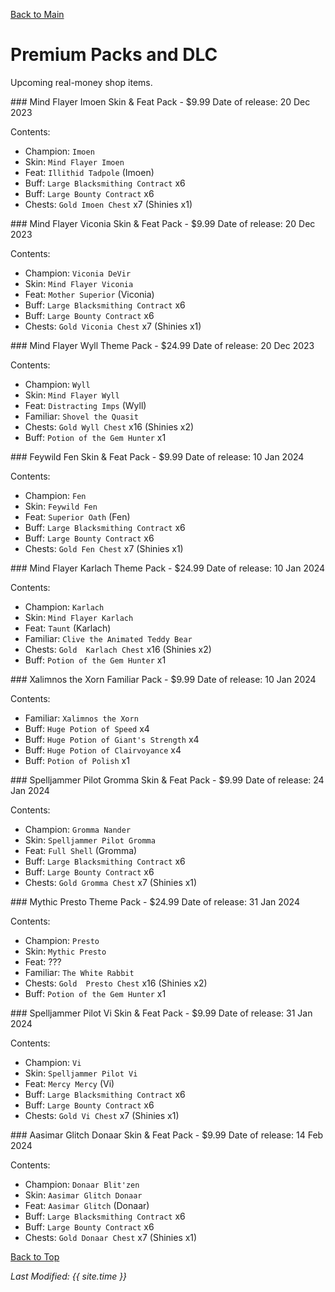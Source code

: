 [Back to Main](index.md)

# Premium Packs and DLC

Upcoming real-money shop items.

<div markdown="1" class="abilityBorder"><div markdown="1" class="abilityBorderInner">
### Mind Flayer Imoen Skin & Feat Pack - $9.99  
Date of release: 20 Dec 2023

Contents:

* Champion: `Imoen`
* Skin: `Mind Flayer Imoen`
* Feat: `Illithid Tadpole` (Imoen)
* Buff: `Large Blacksmithing Contract` x6
* Buff: `Large Bounty Contract` x6
* Chests: `Gold Imoen Chest` x7 (Shinies x1)
</div></div>


<div markdown="1" class="abilityBorder"><div markdown="1" class="abilityBorderInner">
### Mind Flayer Viconia Skin & Feat Pack - $9.99  
Date of release: 20 Dec 2023

Contents:

* Champion: `Viconia DeVir`
* Skin: `Mind Flayer Viconia`
* Feat: `Mother Superior` (Viconia)
* Buff: `Large Blacksmithing Contract` x6
* Buff: `Large Bounty Contract` x6
* Chests: `Gold Viconia Chest` x7 (Shinies x1)
</div></div>


<div markdown="1" class="abilityBorder"><div markdown="1" class="abilityBorderInner">
### Mind Flayer Wyll Theme Pack - $24.99  
Date of release: 20 Dec 2023

Contents:

* Champion: `Wyll`
* Skin: `Mind Flayer Wyll`
* Feat: `Distracting Imps` (Wyll)
* Familiar: `Shovel the Quasit`
* Chests: `Gold Wyll Chest` x16 (Shinies x2)
* Buff: `Potion of the Gem Hunter` x1
</div></div>


<div markdown="1" class="abilityBorder"><div markdown="1" class="abilityBorderInner">
### Feywild Fen Skin & Feat Pack - $9.99  
Date of release: 10 Jan 2024

Contents:

* Champion: `Fen`
* Skin: `Feywild Fen`
* Feat: `Superior Oath` (Fen)
* Buff: `Large Blacksmithing Contract` x6
* Buff: `Large Bounty Contract` x6
* Chests: `Gold Fen Chest` x7 (Shinies x1)
</div></div>


<div markdown="1" class="abilityBorder"><div markdown="1" class="abilityBorderInner">
### Mind Flayer Karlach Theme Pack - $24.99  
Date of release: 10 Jan 2024

Contents:

* Champion: `Karlach`
* Skin: `Mind Flayer Karlach`
* Feat: `Taunt` (Karlach)
* Familiar: `Clive the Animated Teddy Bear`
* Chests: `Gold  Karlach Chest` x16 (Shinies x2)
* Buff: `Potion of the Gem Hunter` x1
</div></div>


<div markdown="1" class="abilityBorder"><div markdown="1" class="abilityBorderInner">
### Xalimnos the Xorn Familiar Pack - $9.99  
Date of release: 10 Jan 2024

Contents:

* Familiar: `Xalimnos the Xorn`
* Buff: `Huge Potion of Speed` x4
* Buff: `Huge Potion of Giant's Strength` x4
* Buff: `Huge Potion of Clairvoyance` x4
* Buff: `Potion of Polish` x1
</div></div>


<div markdown="1" class="abilityBorder"><div markdown="1" class="abilityBorderInner">
### Spelljammer Pilot Gromma Skin & Feat Pack - $9.99  
Date of release: 24 Jan 2024

Contents:

* Champion: `Gromma Nander`
* Skin: `Spelljammer Pilot Gromma`
* Feat: `Full Shell` (Gromma)
* Buff: `Large Blacksmithing Contract` x6
* Buff: `Large Bounty Contract` x6
* Chests: `Gold Gromma Chest` x7 (Shinies x1)
</div></div>


<div markdown="1" class="abilityBorder"><div markdown="1" class="abilityBorderInner">
### Mythic Presto Theme Pack - $24.99  
Date of release: 31 Jan 2024

Contents:

* Champion: `Presto`
* Skin: `Mythic Presto`
* Feat: ???
* Familiar: `The White Rabbit`
* Chests: `Gold  Presto Chest` x16 (Shinies x2)
* Buff: `Potion of the Gem Hunter` x1
</div></div>


<div markdown="1" class="abilityBorder"><div markdown="1" class="abilityBorderInner">
### Spelljammer Pilot Vi Skin & Feat Pack - $9.99  
Date of release: 31 Jan 2024

Contents:

* Champion: `Vi`
* Skin: `Spelljammer Pilot Vi`
* Feat: `Mercy Mercy` (Vi)
* Buff: `Large Blacksmithing Contract` x6
* Buff: `Large Bounty Contract` x6
* Chests: `Gold Vi Chest` x7 (Shinies x1)
</div></div>


<div markdown="1" class="abilityBorder"><div markdown="1" class="abilityBorderInner">
### Aasimar Glitch Donaar Skin & Feat Pack - $9.99  
Date of release: 14 Feb 2024

Contents:

* Champion: `Donaar Blit'zen`
* Skin: `Aasimar Glitch Donaar`
* Feat: `Aasimar Glitch` (Donaar)
* Buff: `Large Blacksmithing Contract` x6
* Buff: `Large Bounty Contract` x6
* Chests: `Gold Donaar Chest` x7 (Shinies x1)
</div></div>


[Back to Top](#top)

*Last Modified: {{ site.time }}*